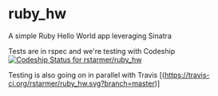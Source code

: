 ruby_hw
=======

A simple Ruby Hello World app leveraging Sinatra

Tests are in rspec and we're testing with Codeship [ ![Codeship Status for rstarmer/ruby_hw](https://www.codeship.io/projects/04576450-e46b-0131-75d8-7619dcde5935/status)](https://www.codeship.io/projects/25602)

Testing is also going on in parallel with Travis [(https://travis-ci.org/rstarmer/ruby_hw.svg?branch=master)]


